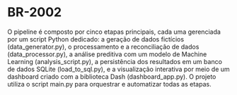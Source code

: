 # BR-2002
O pipeline é composto por cinco etapas principais, cada uma gerenciada por um script Python dedicado: a geração de dados fictícios (data_generator.py), o processamento e a reconciliação de dados (data_processor.py), a análise preditiva com um modelo de Machine Learning (analysis_script.py), a persistência dos resultados em um banco de dados SQLite (load_to_sql.py), e a visualização interativa por meio de um dashboard criado com a biblioteca Dash (dashboard_app.py). O projeto utiliza o script main.py para orquestrar e automatizar todas as etapas.
